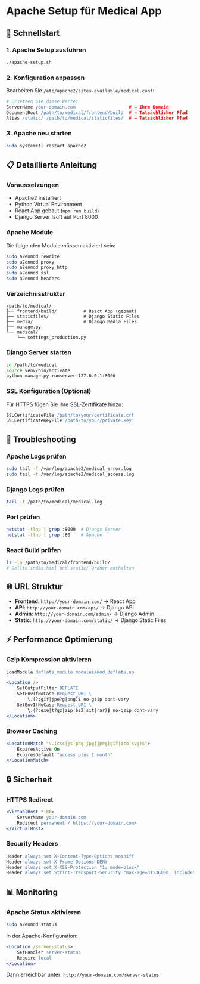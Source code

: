 # Apache Setup für Medical App

## 🚀 Schnellstart

### 1. Apache Setup ausführen
```bash
./apache-setup.sh
```

### 2. Konfiguration anpassen
Bearbeiten Sie `/etc/apache2/sites-available/medical.conf`:

```apache
# Ersetzen Sie diese Werte:
ServerName your-domain.com                    # → Ihre Domain
DocumentRoot /path/to/medical/frontend/build  # → Tatsächlicher Pfad
Alias /static/ /path/to/medical/staticfiles/  # → Tatsächlicher Pfad
```

### 3. Apache neu starten
```bash
sudo systemctl restart apache2
```

## 📋 Detaillierte Anleitung

### Voraussetzungen
- Apache2 installiert
- Python Virtual Environment
- React App gebaut (`npm run build`)
- Django Server läuft auf Port 8000

### Apache Module
Die folgenden Module müssen aktiviert sein:
```bash
sudo a2enmod rewrite
sudo a2enmod proxy
sudo a2enmod proxy_http
sudo a2enmod ssl
sudo a2enmod headers
```

### Verzeichnisstruktur
```
/path/to/medical/
├── frontend/build/          # React App (gebaut)
├── staticfiles/             # Django Static Files
├── media/                   # Django Media Files
├── manage.py
└── medical/
    └── settings_production.py
```

### Django Server starten
```bash
cd /path/to/medical
source venv/bin/activate
python manage.py runserver 127.0.0.1:8000
```

### SSL Konfiguration (Optional)
Für HTTPS fügen Sie Ihre SSL-Zertifikate hinzu:
```apache
SSLCertificateFile /path/to/your/certificate.crt
SSLCertificateKeyFile /path/to/your/private.key
```

## 🔧 Troubleshooting

### Apache Logs prüfen
```bash
sudo tail -f /var/log/apache2/medical_error.log
sudo tail -f /var/log/apache2/medical_access.log
```

### Django Logs prüfen
```bash
tail -f /path/to/medical/medical.log
```

### Port prüfen
```bash
netstat -tlnp | grep :8000  # Django Server
netstat -tlnp | grep :80    # Apache
```

### React Build prüfen
```bash
ls -la /path/to/medical/frontend/build/
# Sollte index.html und static/ Ordner enthalten
```

## 🌐 URL Struktur

- **Frontend**: `http://your-domain.com/` → React App
- **API**: `http://your-domain.com/api/` → Django API
- **Admin**: `http://your-domain.com/admin/` → Django Admin
- **Static**: `http://your-domain.com/static/` → Django Static Files

## ⚡ Performance Optimierung

### Gzip Kompression aktivieren
```apache
LoadModule deflate_module modules/mod_deflate.so

<Location />
    SetOutputFilter DEFLATE
    SetEnvIfNoCase Request_URI \
        \.(?:gif|jpe?g|png)$ no-gzip dont-vary
    SetEnvIfNoCase Request_URI \
        \.(?:exe|t?gz|zip|bz2|sit|rar)$ no-gzip dont-vary
</Location>
```

### Browser Caching
```apache
<LocationMatch "\.(css|js|png|jpg|jpeg|gif|ico|svg)$">
    ExpiresActive On
    ExpiresDefault "access plus 1 month"
</LocationMatch>
```

## 🔒 Sicherheit

### HTTPS Redirect
```apache
<VirtualHost *:80>
    ServerName your-domain.com
    Redirect permanent / https://your-domain.com/
</VirtualHost>
```

### Security Headers
```apache
Header always set X-Content-Type-Options nosniff
Header always set X-Frame-Options DENY
Header always set X-XSS-Protection "1; mode=block"
Header always set Strict-Transport-Security "max-age=31536000; includeSubDomains"
```

## 📊 Monitoring

### Apache Status aktivieren
```bash
sudo a2enmod status
```

In der Apache-Konfiguration:
```apache
<Location /server-status>
    SetHandler server-status
    Require local
</Location>
```

Dann erreichbar unter: `http://your-domain.com/server-status`
